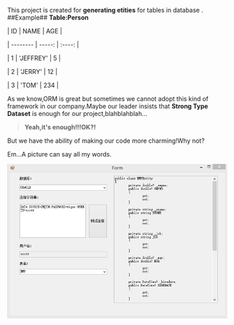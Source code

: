 This project is created for **generating etities** for tables in database .
##Example##
**Table:Person**

| ID       | NAME      |  AGE    |

| -------- | -----:    | :----:  |

| 1        | 'JEFFREY' |   5     |

| 2        |  'JERRY'  |   12    |

| 3        |  'TOM'    |  234    |



As we know,ORM is great but sometimes we cannot adopt this kind of framework in our company.Maybe our leader insists that **Strong Type Dataset**  is enough for our project,blahblahblah...
> **Yeah,it's enough!!!OK?!**

But we have the ability of making our code more charming!Why not?

Em...A picture can say all my words.

![EntityGenerator](https://github.com/imjch/EntityGenerator/blob/master/Picture/usage.png)

